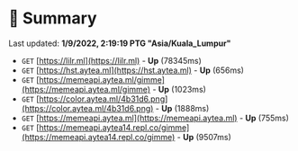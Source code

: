 # 📖 Summary
Last updated: **1/9/2022, 2:19:19 PTG "Asia/Kuala_Lumpur"**

- `GET` [https://lilr.ml](https://lilr.ml) - **Up** (78345ms)
- `GET` [https://hst.aytea.ml](https://hst.aytea.ml) - **Up** (656ms)
- `GET` [https://memeapi.aytea.ml/gimme](https://memeapi.aytea.ml/gimme) - **Up** (1023ms)
- `GET` [https://color.aytea.ml/4b31d6.png](https://color.aytea.ml/4b31d6.png) - **Up** (1888ms)
- `GET` [https://memeapi.aytea.ml](https://memeapi.aytea.ml) - **Up** (755ms)
- `GET` [https://memeapi.aytea14.repl.co/gimme](https://memeapi.aytea14.repl.co/gimme) - **Up** (9507ms)
